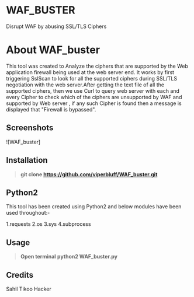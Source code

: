 # WAF_BUSTER
Disrupt WAF by abusing SSL/TLS Ciphers

# About WAF_buster
This tool was created to Analyze the ciphers that are supported by the Web application firewall being used at the web server end.
It works by first triggering SslScan to look for all the supported ciphers during SSL/TLS negotiation with the web server.After getting the text file of all the supported ciphers, then we use Curl to query web server with each and every Cipher to check which of the ciphers are unsupported by WAF and supported by Web server , if any such Cipher is found then a message is displayed that "Firewall is bypassed".

## Screenshots 

![WAF_buster]

## Installation 

> **git clone https://github.com/viperbluff/WAF_buster.git**

## Python2

This tool has been created using Python2 and below modules have been used throughout:-

1.requests
2.os
3.sys
4.subprocess

## Usage 

> **Open terminal** 
> **python2 WAF_buster.py**

## Credits

Sahil Tikoo
Hacker



